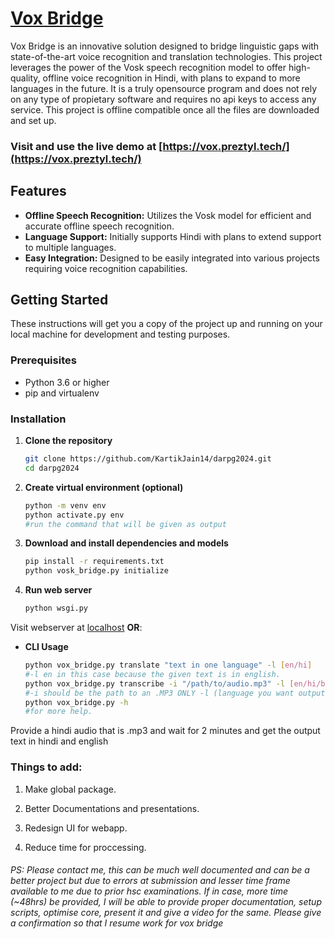 
# [Vox Bridge](https://vox.preztyl.tech/)

Vox Bridge is an innovative solution designed to bridge linguistic gaps with state-of-the-art voice recognition and translation technologies. This project leverages the power of the Vosk speech recognition model to offer high-quality, offline voice recognition in Hindi, with plans to expand to more languages in the future. It is a truly opensource program and does not rely on any type of propietary software and requires no api keys to access any service.
This project is offline compatible once all the files are downloaded and set up.

### Visit and use the live demo at [https://vox.preztyl.tech/](https://vox.preztyl.tech/) 

## Features

- **Offline Speech Recognition:** Utilizes the Vosk model for efficient and accurate offline speech recognition.
- **Language Support:** Initially supports Hindi with plans to extend support to multiple languages.
- **Easy Integration:** Designed to be easily integrated into various projects requiring voice recognition capabilities.

## Getting Started

These instructions will get you a copy of the project up and running on your local machine for development and testing purposes.

### Prerequisites

- Python 3.6 or higher
- pip and virtualenv

### Installation

1. **Clone the repository**

   ```bash
   git clone https://github.com/KartikJain14/darpg2024.git
   cd darpg2024

2. **Create virtual environment (optional)**

    ```bash
    python -m venv env
    python activate.py env
    #run the command that will be given as output
    
2. **Download and install dependencies and models**

    ```bash
    pip install -r requirements.txt
    python vosk_bridge.py initialize
    
4. **Run web server**
    
    ```bash
    python wsgi.py

Visit webserver at [localhost](http://localhost:5000) **OR**:

- **CLI Usage**
	```bash
  python vox_bridge.py translate "text in one language" -l [en/hi]
  #-l en in this case because the given text is in english.
  python vox_bridge.py transcribe -i "/path/to/audio.mp3" -l [en/hi/b]
  #-i should be the path to an .MP3 ONLY -l (language you want output in, b=both en & hi)
  python vox_bridge.py -h
  #for more help.

Provide a hindi audio that is .mp3 and wait for 2 minutes and get the output text in hindi and english

### Things to add:
1. Make global package.

2. Better Documentations and presentations.

3. Redesign UI for webapp.

4. Reduce time for proccessing.

###### PS: Please contact me, this can be much well documented and can be a better project but due to errors at submission and lesser time frame available to me due to prior hsc examinations. If in case, more time (~48hrs) be provided, I will be able to provide proper documentation, setup scripts, optimise core, present it and give a video for the same. Please give a confirmation so that I resume work for vox bridge